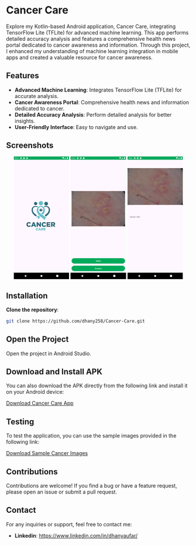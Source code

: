 # Cancer Care

Explore my Kotlin-based Android application, Cancer Care, integrating TensorFlow Lite (TFLite) for advanced machine learning. This app performs detailed accuracy analysis and features a comprehensive health news portal dedicated to cancer awareness and information. Through this project, I enhanced my understanding of machine learning integration in mobile apps and created a valuable resource for cancer awareness.

## Features

- **Advanced Machine Learning**: Integrates TensorFlow Lite (TFLite) for accurate analysis.
- **Cancer Awareness Portal**: Comprehensive health news and information dedicated to cancer.
- **Detailed Accuracy Analysis**: Perform detailed analysis for better insights.
- **User-Friendly Interface**: Easy to navigate and use.

## Screenshots

<p align="center">
  <img src="https://github.com/dhany258/Cancer-Care/blob/main/app/src/main/res/drawable/screenshot_cancer_care_2.png" alt="Screenshot 1" width="30%">
  <img src="https://github.com/dhany258/Cancer-Care/blob/main/app/src/main/res/drawable/screenshot_cancer_care_3.png" alt="Screenshot 2" width="30%">
  <img src="https://github.com/dhany258/Cancer-Care/blob/main/app/src/main/res/drawable/screenshot_cancer_care_4.png" alt="Screenshot 3" width="30%">
</p>

## Installation
**Clone the repository**:
   ```bash
   git clone https://github.com/dhany258/Cancer-Care.git
   ```
## Open the Project

Open the project in Android Studio.

## Download and Install APK

You can also download the APK directly from the following link and install it on your Android device:

[Download Cancer Care App](https://drive.google.com/file/d/1JgN8MHvmfMBbGzbbGnhk7144UUlzxutX/view?usp=drive_link)

## Testing

To test the application, you can use the sample images provided in the following link:

[Download Sample Cancer Images](https://github.com/dicodingacademy/a663-machine-learning-android/raw/master/submission/Sample%20Cancer.zip)

## Contributions

Contributions are welcome! If you find a bug or have a feature request, please open an issue or submit a pull request.

## Contact

For any inquiries or support, feel free to contact me:

- **Linkedin**: https://www.linkedin.com/in/dhanyaufar/


